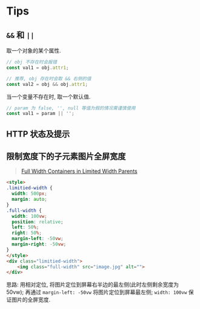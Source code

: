 # Tips

## `&&` 和 `||`

取一个对象的某个属性.

```javascript
// obj 不存在时会报错
const val1 = obj.attr1;

// 推荐, obj 存在时会取 && 右侧的值
const val2 = obj && obj.attr1;
```

当一个变量不存在时, 取一个默认值.

```javascript
// param 为 false, '', null 等值为假的情况需谨慎使用
const val1 = param || '';
```

## HTTP 状态及提示

## 限制宽度下的子元素图片全屏宽度

> [Full Width Containers in Limited Width Parents](https://css-tricks.com/full-width-containers-limited-width-parents/)

```html
<style>
.limitied-width {
  width: 500px;
  margin: auto;
}
.full-width {
  width: 100vw;
  position: relative;
  left: 50%;
  right: 50%;
  margin-left: -50vw;
  margin-right: -50vw;
}
</style>
<div class="limitied-width">
    <img class="full-width" src="image.jpg" alt="">
</div>
```

思路: 用相对定位, 将图片定位到屏幕右半边的最左侧(此时左侧剩余宽度为 50vw); 再通过 `margin-left: -50vw` 将图片定位到屏幕最左侧; `width: 100vw` 保证图片的全屏宽度.
